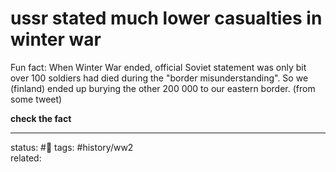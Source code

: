 # ussr stated much lower casualties in winter war
Fun fact: When Winter War ended, official Soviet statement was only bit over 100 soldiers had died during the "border misunderstanding". So we (finland) ended up burying the other 200 000 to our eastern border.
(from some tweet)

**check the fact**

---
status: #🌱
tags: #history/ww2  
related: 